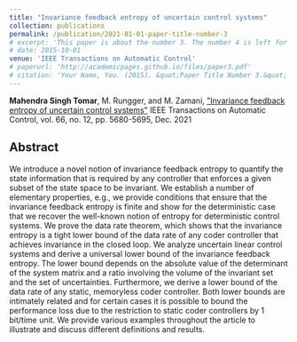 ```yaml
---
title: "Invariance feedback entropy of uncertain control systems"
collection: publications
permalink: /publication/2021-01-01-paper-title-number-3
# excerpt: 'This paper is about the number 3. The number 4 is left for future work.'
# date: 2015-10-01
venue: 'IEEE Transactions on Automatic Control'
# paperurl: 'http://academicpages.github.io/files/paper3.pdf'
# citation: 'Your Name, You. (2015). &quot;Paper Title Number 3.&quot; <i>Journal 1</i>. 1(3).'
---
```

**Mahendra Singh Tomar**, M. Rungger, and M. Zamani, ["Invariance feedback entropy of uncertain control systems"](https://ieeexplore.ieee.org/abstract/document/9261937) IEEE Transactions on Automatic Control, vol. 66, no. 12, pp. 5680-5695, Dec. 2021
<!-- doi: 10.1109/TAC.2020.3038702 -->

<!-- This paper is about the number 3. The number 4 is left for future work. -->

<!-- [Download paper here](http://academicpages.github.io/files/paper3.pdf) -->

<!-- Recommended citation: Your Name, You. (2015). "Paper Title Number 3." <i>Journal 1</i>. 1(3). -->

Abstract
----
We introduce a novel notion of invariance feedback entropy to quantify the state information that is required by any controller that enforces a given subset of the state space to be invariant. We establish a number of elementary properties, e.g., we provide conditions that ensure that the invariance feedback entropy is finite and show for the deterministic case that we recover the well-known notion of entropy for deterministic control systems. We prove the data rate theorem, which shows that the invariance entropy is a tight lower bound of the data rate of any coder controller that achieves invariance in the closed loop. We analyze uncertain linear control systems and derive a universal lower bound of the invariance feedback entropy. The lower bound depends on the absolute value of the determinant of the system matrix and a ratio involving the volume of the invariant set and the set of uncertainties. Furthermore, we derive a lower bound of the data rate of any static, memoryless coder controller. Both lower bounds are intimately related and for certain cases it is possible to bound the performance loss due to the restriction to static coder controllers by 1 bit/time unit. We provide various examples throughout the article to illustrate and discuss different definitions and results.
